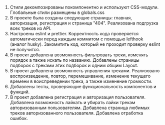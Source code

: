 1. Стили декомпозированы покомпонентно и используют CSS-модули. Глобальные стили размещены в 
globals.css
2. В проекте была созданы следующие страницы: главная, авторизация, регистрация и страница "404". Реализована подгрузка всех треков из API.
3. Настроены eslint и prettier. Корректность кода проверяется автоматически перед каждым коммитом с помощью lefthook (аналог husky). Закомитить код, который не проходит проверку eslint не получится.
4. В проект добавлена возможность фильтровать треки, изменять порядок а также искать по названию. Добавлены страницы подборок с треками этих подборок и одним общим Layout. 
5. В проект добавлена возможность управления треками. Реализовано воспроизведение, повтор, перемешивание, изменение текущего времени в воиспреведении трека, а также изменение громкости.
6. Добавлены тесты, проверяющие функциональность компонентов и функций. 
7. В проект добавлена регистрация и авторизация пользователя. Добавлена возможность лайкать и убирать лайки трекам авторизованным пользователям. Добавлена страница любимых треков авторизованного пользователя. Добавлена отработка ошибок.